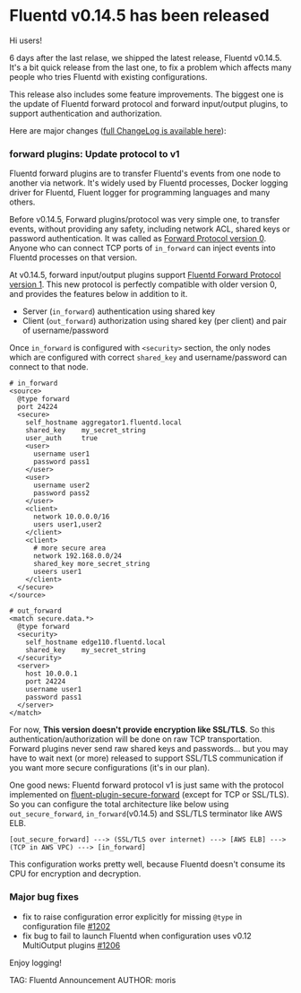 # Fluentd v0.14.5 has been released

Hi users!

6 days after the last relase, we shipped the latest release, Fluentd v0.14.5. It's a bit quick release from the last one, to fix a problem which affects many people who tries Fluentd with existing configurations.

This release also includes some feature improvements. The biggest one is the update of Fluentd forward protocol and forward input/output plugins, to support authentication and authorization.

Here are major changes ([full ChangeLog is available here](https://github.com/fluent/fluentd/blob/master/ChangeLog)):

### forward plugins: Update protocol to v1

Fluentd forward plugins are to transfer Fluentd's events from one node to another via network. It's widely used by Fluentd processes, Docker logging driver for Fluentd, Fluent logger for programming languages and many others.

Before v0.14.5, Forward plugins/protocol was very simple one, to transfer events, without providing any safety, including network ACL, shared keys or password authentication. It was called as [Forward Protocol version 0](https://github.com/fluent/fluentd/wiki/Forward-Protocol-Specification-v0). Anyone who can connect TCP ports of `in_forward` can inject events into Fluentd processes on that version.

At v0.14.5, forward input/output plugins support [Fluentd Forward Protocol version 1](https://github.com/fluent/fluentd/wiki/Forward-Protocol-Specification-v1). This new protocol is perfectly compatible with older version 0, and provides the features below in addition to it.

* Server (`in_forward`) authentication using shared key
* Client (`out_forward`) authorization using shared key (per client) and pair of username/password

Once `in_forward` is configured with `<security>` section, the only nodes which are configured with correct `shared_key` and username/password can connect to that node.

    # in_forward
    <source>
      @type forward
      port 24224
      <secure>
        self_hostname aggregator1.fluentd.local
        shared_key    my_secret_string
        user_auth     true
        <user>
          username user1
          password pass1
        </user>
        <user>
          username user2
          password pass2
        </user>
        <client>
          network 10.0.0.0/16
          users user1,user2
        </client>
        <client>
          # more secure area
          network 192.168.0.0/24
          shared_key more_secret_string
          useers user1
        </client>
      </secure>
    </source>
    
    # out_forward
    <match secure.data.*>
      @type forward
      <security>
        self_hostname edge110.fluentd.local
        shared_key    my_secret_string
      </security>
      <server>
        host 10.0.0.1
        port 24224
        username user1
        password pass1
      </server>
    </match>

For now, **This version doesn't provide encryption like SSL/TLS**. So this authentication/authorization will be done on raw TCP transportation. Forward plugins never send raw shared keys and passwords... but you may have to wait next (or more) released to support SSL/TLS communication if you want more secure configurations (it's in our plan).

One good news: Fluentd forward protocol v1 is just same with the protocol implemented on [fluent-plugin-secure-forward](https://github.com/tagomoris/fluent-plugin-secure-forward) (except for TCP or SSL/TLS).
So you can configure the total architecture like below using `out_secure_forward`, `in_forward`(v0.14.5) and SSL/TLS terminator like AWS ELB.

    [out_secure_forward] ---> (SSL/TLS over internet) ---> [AWS ELB] ---> (TCP in AWS VPC) ---> [in_forward]

This configuration works pretty well, because Fluentd doesn't consume its CPU for encryption and decryption.

### Major bug fixes

* fix to raise configuration error explicitly for missing `@type` in configuration file [#1202](https://github.com/fluent/fluentd/pull/1202)
* fix bug to fail to launch Fluentd when configuration uses v0.12 MultiOutput plugins [#1206](https://github.com/fluent/fluentd/pull/1206)

Enjoy logging!

TAG: Fluentd Announcement
AUTHOR: moris
